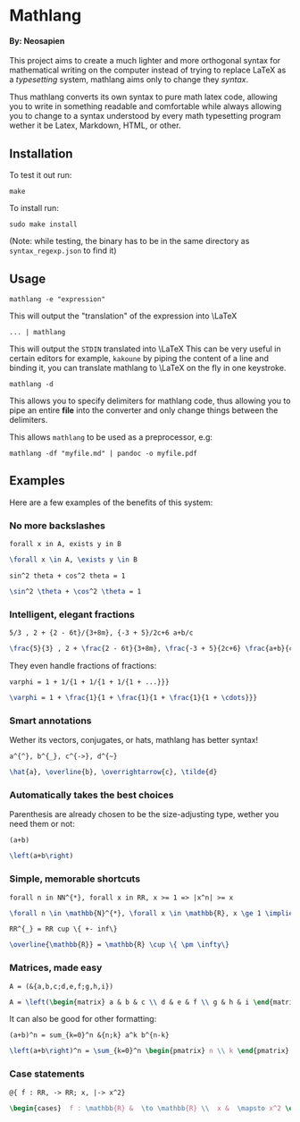 # Mathlang

#### By: Neosapien

This project aims to create a much lighter and more orthogonal syntax for mathematical writing on the computer
instead of trying to replace LaTeX as a *typesetting* system, mathlang aims only to change they *syntax*.

Thus mathlang converts its own syntax to pure math latex code, allowing you to write in something readable and comfortable
while always allowing you to change to a syntax understood by every math typesetting program wether it be Latex, Markdown, HTML,
or other.

## Installation

To test it out run:

```
make
```

To install run:

```
sudo make install
```

(Note: while testing, the binary has to be in the same directory as `syntax_regexp.json` to find it)

## Usage

```
mathlang -e "expression"
```
This will output the "translation" of the expression into \LaTeX

```
... | mathlang
```
This will output the `STDIN` translated into \LaTeX
This can be very useful in certain editors for example, `kakoune`
by piping the content of a line and binding it, you can translate
mathlang to \LaTeX on the fly in one keystroke.

```
mathlang -d
```

This allows you to specify delimiters for mathlang code,
thus allowing you to pipe an entire **file** into the converter and only change things between
the delimiters.

This allows `mathlang` to be used as a preprocessor, e.g:
```
mathlang -df "myfile.md" | pandoc -o myfile.pdf
```

## Examples

Here are a few examples of the benefits of this system:

### No more backslashes

```
forall x in A, exists y in B
```

```latex
\forall x \in A, \exists y \in B
````

```
sin^2 theta + cos^2 theta = 1
```

```latex
\sin^2 \theta + \cos^2 \theta = 1
```
### Intelligent, elegant fractions

```
5/3 , 2 + {2 - 6t}/{3+8m}, {-3 + 5}/2c+6 a+b/c
```
  

```latex
\frac{5}{3} , 2 + \frac{2 - 6t}{3+8m}, \frac{-3 + 5}{2c+6} \frac{a+b}{c}
```

They even handle fractions of fractions:

```
varphi = 1 + 1/{1 + 1/{1 + 1/{1 + ...}}}
```

```latex
\varphi = 1 + \frac{1}{1 + \frac{1}{1 + \frac{1}{1 + \cdots}}}
```

### Smart annotations

Wether its vectors, conjugates, or hats, mathlang has better syntax!

```
a^{^}, b^{_}, c^{->}, d^{~}
```

```latex
\hat{a}, \overline{b}, \overrightarrow{c}, \tilde{d}
```

### Automatically takes the best choices

Parenthesis are already chosen to be the size-adjusting type, wether you need them or not:

```
(a+b)
```
  
```latex
\left(a+b\right)
```

### Simple, memorable shortcuts

```
forall n in NN^{*}, forall x in RR, x >= 1 => |x^n| >= x
```

```latex
\forall n \in \mathbb{N}^{*}, \forall x \in \mathbb{R}, x \ge 1 \implies |x^n| \ge x
```

```
RR^{_} = RR cup \{ +- inf\}
```

```latex
\overline{\mathbb{R}} = \mathbb{R} \cup \{ \pm \infty\}
```
### Matrices, made easy

```
A = (&{a,b,c;d,e,f;g,h,i})
```

```latex
A = \left(\begin{matrix} a & b & c \\ d & e & f \\ g & h & i \end{matrix}\right)
```

It can also be good for other formatting:

```
(a+b)^n = sum_{k=0}^n &{n;k} a^k b^{n-k}
```

```latex
\left(a+b\right)^n = \sum_{k=0}^n \begin{pmatrix} n \\ k \end{pmatrix} a^k b^{n-k}
```

### Case statements

```
@{ f : RR, -> RR; x, |-> x^2}
```
  
```latex
\begin{cases}  f : \mathbb{R} &  \to \mathbb{R} \\  x &  \mapsto x^2 \end{cases}
```

